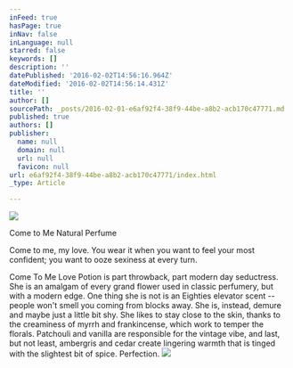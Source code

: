 ```yaml
---
inFeed: true
hasPage: true
inNav: false
inLanguage: null
starred: false
keywords: []
description: ''
datePublished: '2016-02-02T14:56:16.964Z'
dateModified: '2016-02-02T14:56:14.431Z'
title: ''
author: []
sourcePath: _posts/2016-02-01-e6af92f4-38f9-44be-a8b2-acb170c47771.md
published: true
authors: []
publisher:
  name: null
  domain: null
  url: null
  favicon: null
url: e6af92f4-38f9-44be-a8b2-acb170c47771/index.html
_type: Article

---
```

![](https://the-grid-user-content.s3-us-west-2.amazonaws.com/098d5893-ee33-4be0-bc75-3e6f05efc442.jpg)

Come to Me Natural Perfume

Come to me, my love. You wear it when you want to feel your most confident; you want to ooze sexiness at every turn.
  
Come To Me Love Potion is part throwback, part modern day seductress. 
She is an amalgam of every grand flower used in classic perfumery, but 
with a modern edge. One thing she is not is an Eighties elevator scent --
people won't smell you coming from blocks away. She is, instead, demure
and maybe just a little bit shy. She likes to stay close to the skin, 
thanks to the creaminess of myrrh and frankincense, which work to temper
the florals. Patchouli and vanilla are responsible for the vintage 
vibe, and last, but not least, ambergris and cedar create lingering 
warmth that is tinged with the slightest bit of spice. Perfection. ![](https://the-grid-user-content.s3-us-west-2.amazonaws.com/3e5fc00b-769f-4070-b1c9-dc3777e212ec.jpg)